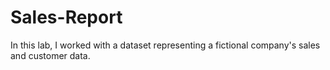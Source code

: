 # Sales-Report
In this lab, I worked with a dataset representing a fictional company's sales and customer data.

